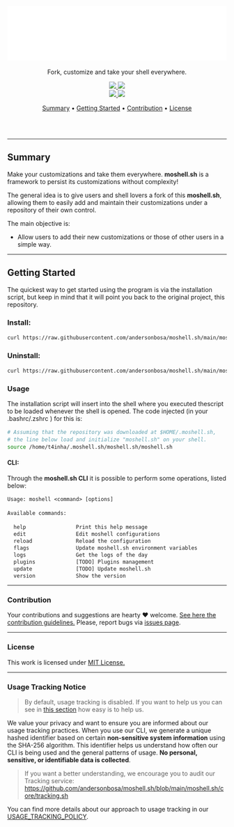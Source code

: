 <section align="center">
  <br>
  <br>
  <img src="docs/assets/banner.svg" title="Project banner" alt="Project banner" />

  <p>
    <p>Fork, customize and take your shell everywhere.</p>
    <!-- <p><i>aka, mô querido shellsin.</i></p> -->
    <p align="center">
      <a href="#">
        <img src="https://img.shields.io/badge/open--source-green.svg">
      </a>
      <a href="#">
        <img src="https://img.shields.io/badge/contributions--welcome-orange.svg">
      </a>
      <br>
      <a href="/LICENSE.md">
        <img src="https://img.shields.io/badge/license-MIT-blue.svg">
      </a>
      <a href="https://github.com/andersonbosa/moshell.sh/blob/main/moshell.sh/version">
        <img src="https://img.shields.io/badge/version-2x-blue.svg">
      </a>
    </p>
  </p>

  <p>
    <a href="#summary">Summary</a> •
    <a href="#getting-started">Getting Started</a> •
    <a href="#contribution">Contribution</a> •
    <a href="#license">License</a>
  </p>
  <br>
  <br>
</section>


---


## Summary

Make your customizations and take them everywhere. **moshell.sh** is a framework to
persist its customizations without complexity!

The general idea is to give users and shell lovers a fork of this **moshell.sh**, allowing
them to easily add and maintain their customizations under a repository of their own control.

The main objective is:
  - Allow users to add their new customizations or those of other users in a simple way.

---

## Getting Started

The quickest way to get started using the program is via the installation script,
but keep in mind that it will point you back to the original project, this repository.

### Install:

```bash
curl https://raw.githubusercontent.com/andersonbosa/moshell.sh/main/moshell.sh/tools/install.sh | bash -s
```

### Uninstall:

```bash
curl https://raw.githubusercontent.com/andersonbosa/moshell.sh/main/moshell.sh/tools/uninstall.sh | bash -s
```

### Usage

The installation script will insert into the shell where you executed thescript to be loaded
whenever the shell is opened. The code injected (in your .bashrc/.zshrc ) for this is:

```bash
# Assuming that the repository was downloaded at $HOME/.moshell.sh,
# the line below load and initialize "moshell.sh" on your shell.
source /home/t4inha/.moshell.sh/moshell.sh/moshell.sh
```

#### CLI:

Through the **moshell.sh CLI** it is possible to perform some operations, listed below:

```
Usage: moshell <command> [options]

Available commands:

  help                Print this help message
  edit                Edit moshell configurations
  reload              Reload the configuration
  flags               Update moshell.sh environment variables
  logs                Get the logs of the day
  plugins             [TODO] Plugins management
  update              [TODO] Update moshell.sh
  version             Show the version
```

---

### Contribution

Your contributions and suggestions are hearty ♥ welcome. [See here the contribution guidelines.](docs/CONTRIBUTING.md)
Please, report bugs via [issues page](https://github.com/andersonbosa/moshell.sh/issues).

---

### License

This work is licensed under [MIT License.](/LICENSE.md)

---

### Usage Tracking Notice

> By default, usage tracking is disabled. If you want to help us you can see in [this section](https://github.com/andersonbosa/moshell.sh/blob/main/docs/USAGE_TRACKING_POLICY.md#your-options) how easy is to help us.

We value your privacy and want to ensure you are informed about our usage tracking
practices. When you use our CLI, we generate a unique hashed identifier based on 
certain **non-sensitive system information** using the SHA-256 algorithm. This identifier
helps us understand how often our CLI is being used and the general patterns of usage.
**No personal, sensitive, or identifiable data is collected**. 

> If you want a better understanding, we encourage you to audit our Tracking service:
> https://github.com/andersonbosa/moshell.sh/blob/main/moshell.sh/core/tracking.sh

You can find more details about our approach to usage tracking in our [USAGE_TRACKING_POLICY](docs/USAGE_TRACKING_POLICY.md).
